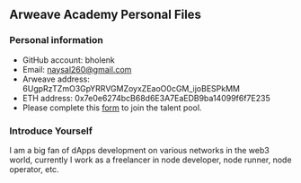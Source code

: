 ## Arweave Academy Personal Files

### Personal information

- GitHub account: bholenk
- Email: naysal260@gmail.com
- Arweave address: 6UgpRzTZmO3GpYRRVGMZoyxZEaoO0cGM_ijoBESPkMM
- ETH address: 0x7e0e6274bcB68d6E3A7EaEDB9ba14099f6f7E235
- Please complete this [form](https://docs.google.com/forms/d/e/1FAIpQLSfWA5fIIcBgmRppm3jNz5vmf9Mai_QMVil-2pO4r7YKn_Zhtw/viewform?usp=sf_link) to join the talent pool.

### Introduce Yourself
I am a big fan of dApps development on various networks in the web3 world, currently I work as a freelancer in node developer, node runner, node operator, etc.